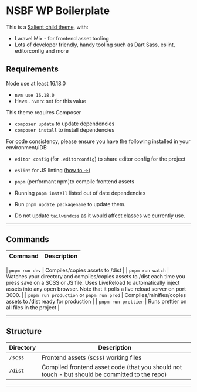 # NSBF WP Boilerplate

This is a [Salient child theme](https://themeforest.net/item/salient-responsive-multipurpose-theme/4363266), with:

- Laravel Mix - for frontend asset tooling
- Lots of developer friendly, handy tooling such as Dart Sass, eslint, editorconfig and more

## Requirements

Node use at least 16.18.0

- `nvm use 16.18.0`
- Have `.nvmrc` set for this value

This theme requires Composer

- `composer update` to update dependencies
- `composer install` to install dependencies

For code consistency, please ensure you have the following installed in your environment/IDE:

- `editor config` (for `.editorconfig`) to share editor config for the project
- `eslint` for JS linting ([how to →](https://medium.com/pvtl/linting-for-react-native-bdbb586ff694#df4e))
- `pnpm` (performant npm)to compile frontend assets

- Running `pnpm install` listed out of date dependencies
- Run `pnpm update packagename` to update them.
- Do not update `tailwindcss` as it would affect classes we currently use.

---

## Commands

| Command | Description |
| --- | --- |

| `pnpm run dev` | Compiles/copies assets to /dist |
| `pnpm run watch` | Watches your directory and compiles/copies assets to /dist each time you press save on a SCSS or JS file. Uses LiveReload to automatically inject assets into any open browser. Note that it polls a live reload server on port 3000. |
| `pnpm run production` or `pnpm run prod` | Compiles/minifies/copies assets to /dist ready for production |
| `pnpm run prettier` | Runs prettier on all files in the project |

---

## Structure

| Directory          | Description |
|--------------------| --- |
| `/scss`              | Frontend assets (scss) working files |
| `/dist`            | Compiled frontend asset code (that you should not touch - but should be committed to the repo) |

---
